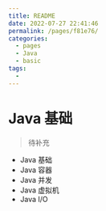 ```yaml
---
title: README
date: 2022-07-27 22:41:46
permalink: /pages/f81e76/
categories:
  - pages
  - Java
  - basic
tags:
  - 
---
```

# Java 基础
> 待补充
- Java 基础
- Java 容器
- Java 并发
- Java 虚拟机
- Java I/O